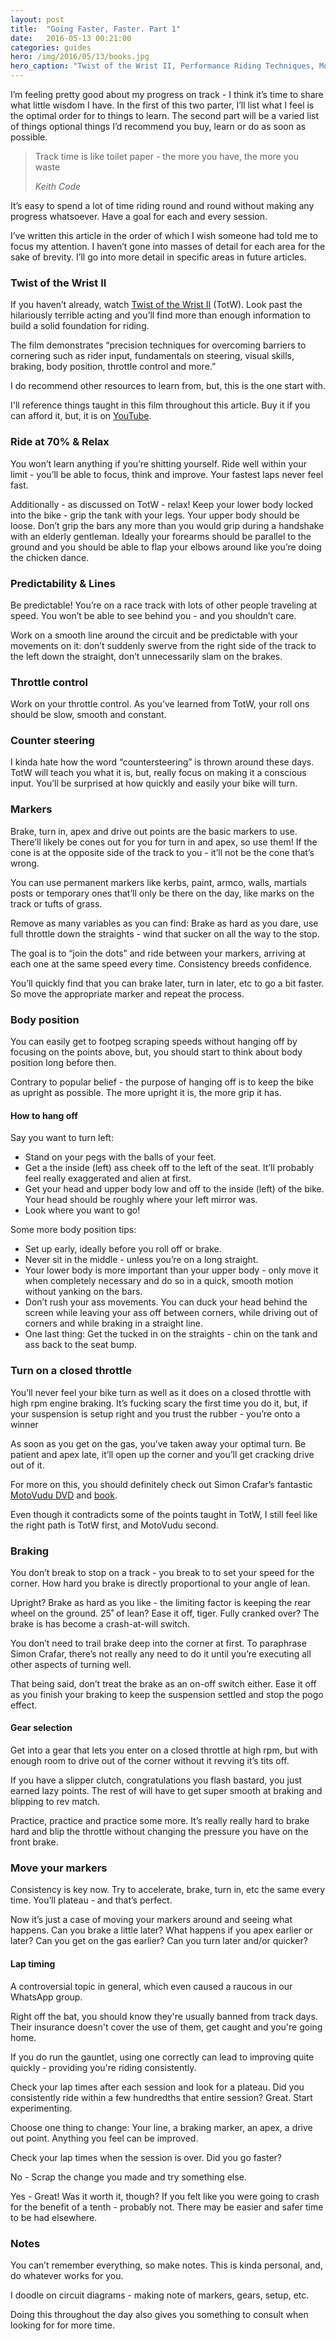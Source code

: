 ```yaml
---
layout: post
title:  "Going Faster, Faster. Part 1"
date:   2016-05-13 00:21:00
categories: guides
hero: /img/2016/05/13/books.jpg
hero_caption: "Twist of the Wrist II, Performance Riding Techniques, MotoVudu 2 & Circuit notes"
---
```

I’m feeling pretty good about my progress on track - I think it’s time to share what little wisdom I have. In the first of this two parter, I’ll list what I feel is the optimal order for to things to learn. The second part will be a varied list of things optional things I’d recommend you buy, learn or do as soon as possible.

> Track time is like toilet paper - the more you have, the more you waste
>
> <cite>Keith Code</cite>

It’s easy to  spend a lot of time riding round and round without making any progress whatsoever. Have a goal for each and every session.

I’ve written this article in the order of which I wish someone had told me to focus my attention. I haven’t gone into masses of detail for each area for the sake of brevity. I’ll go into more detail in specific areas in future articles.

### Twist of the Wrist II
If you haven’t already, watch [Twist of the Wrist II]((https://www.youtube.com/watch?v=5ZwyOCdUup8)) (TotW). Look past the hilariously terrible acting and you’ll find more than enough information to build a solid foundation for riding.

The film demonstrates “precision techniques for overcoming barriers to cornering such as rider input, fundamentals on steering, visual skills, braking, body position, throttle control and more.”

I do recommend other resources to learn from, but, this is the one start with.

I'll reference things taught in this film throughout this article. Buy it if you can afford it, but, it is on [YouTube](https://www.youtube.com/watch?v=5ZwyOCdUup8).

### Ride at 70% & Relax
You won’t learn anything if you’re shitting yourself. Ride well within your limit - you’ll be able to focus, think and improve. Your fastest laps never feel fast.

Additionally - as discussed on TotW - relax! Keep your lower body locked into the bike - grip the tank with your legs. Your upper body should be loose. Don’t grip the bars any more than you would grip during a handshake with an elderly gentleman. Ideally your forearms should be parallel to the ground and you should be able to flap your elbows around like you’re doing the chicken dance.

### Predictability & Lines
Be predictable! You’re on a race track with lots of other people traveling at speed. You won’t be able to see behind you - and you shouldn’t care.

Work on a smooth line around the circuit and be predictable with your movements on it: don’t suddenly swerve from the right side of the track to the left down the straight, don’t unnecessarily slam on the brakes.

### Throttle control
Work on your throttle control. As you’ve learned from TotW, your roll ons should be slow, smooth and constant.

### Counter steering
I kinda hate how the word “countersteering” is thrown around these days. TotW will teach you what it is, but, really focus on making it a conscious input. You’ll be surprised at how quickly and easily your bike will turn.

### Markers
Brake, turn in, apex and drive out points are the basic markers to use. There’ll likely be cones out for you for turn in and apex, so use them! If the cone is at the opposite side of the track to you - it’ll not be the cone that’s wrong.

You can use permanent markers like kerbs, paint, armco, walls, martials posts or temporary ones that’ll only be there on the day, like marks on the track or tufts of grass.

Remove as many variables as you can find: Brake as hard as you dare, use full throttle down the straights - wind that sucker on all the way to the stop.

The goal is to “join the dots” and ride between your markers, arriving at each one at the same speed every time. Consistency breeds confidence.

You’ll quickly find that you can brake later, turn in later, etc to go a bit faster. So move the appropriate marker and repeat the process.

### Body position
You can easily get to footpeg scraping speeds without hanging off by focusing on the points above, but, you should start to think about body position long before then.

Contrary to popular belief - the purpose of hanging off is to keep the bike as upright as possible. The more upright it is, the more grip it has.

#### How to hang off
Say you want to turn left:

- Stand on your pegs with the balls of your feet.
- Get a the inside (left) ass cheek off to the left of the seat. It’ll probably feel really exaggerated and alien at first.
- Get your head and upper body low and off to the inside (left) of the bike. Your head should be roughly where your left mirror was.
- Look where you want to go!

Some more body position tips:

- Set up early, ideally before you roll off or brake.
- Never sit in the middle - unless you’re on a long straight.
- Your lower body is more important than your upper body - only move it when completely necessary and do so in a quick, smooth motion without yanking on the bars.
- Don’t rush your ass movements. You can duck your head behind the screen while leaving your ass off between corners, while driving out of corners and while braking in a straight line.
- One last thing: Get the tucked in on the straights - chin on the tank and ass back to the seat bump.

### Turn on a closed throttle
You’ll never feel your bike turn as well as it does on a closed throttle with high rpm engine braking. It’s fucking scary the first time you do it, but, if your suspension is setup right and you trust the rubber - you’re onto a winner

As soon as you get on the gas, you’ve taken away your optimal turn. Be patient and apex late, it’ll open up the corner and you’ll get cracking drive out of it.

For more on this, you should definitely check out Simon Crafar’s fantastic [MotoVudu DVD](http://www.motovudu.com/shop/motovudu-dark-art-of-performance-dvd/) and [book](http://www.motovudu.com/shop/motovudu-dark-art-of-performance/).

Even though it contradicts some of the points taught in TotW, I still feel like the right path is TotW first, and MotoVudu second.

### Braking
You don’t break to stop on a track - you break to to set your speed for the corner. How hard you brake is directly proportional to your angle of lean.

Upright? Brake as hard as you like - the limiting factor is keeping the rear wheel on the ground. 25˚ of lean? Ease it off, tiger. Fully cranked over? The brake is has become a crash-at-will switch.

You don’t need to trail brake deep into the corner at first. To paraphrase Simon Crafar, there’s not really any need to do it until you’re executing all other aspects of turning well.

That being said, don’t treat the brake as an on-off switch either. Ease it off as you finish your braking to keep the suspension settled and stop the pogo effect.

#### Gear selection
Get into a gear that lets you enter on a closed throttle at high rpm, but with enough room to drive out of the corner without it revving it’s tits off.

If you have a slipper clutch, congratulations you flash bastard, you just earned lazy points. The rest of will have to get super smooth at braking and blipping to rev match.

Practice, practice and practice some more. It’s really really hard to brake hard and blip the throttle without changing the pressure you have on the front brake.

### Move your markers
Consistency is key now. Try to accelerate, brake, turn in, etc the same every time. You’ll plateau - and that’s perfect.

Now it’s just a case of moving your markers around and seeing what happens. Can you brake a little later? What happens if you apex earlier or later? Can you get on the gas earlier? Can you turn later and/or quicker?

#### Lap timing
A controversial topic in general, which even caused a raucous in our WhatsApp group.

Right off the bat, you should know they're usually banned from track days. Their insurance doesn't cover the use of them, get caught and you're going home.

If you do run the gauntlet, using one correctly can lead to improving quite quickly - providing you're riding consistently.

Check your lap times after each session and look for a plateau. Did you consistently ride within a few hundredths that entire session? Great. Start experimenting.

Choose one thing to change: Your line, a braking marker, an apex, a drive out point. Anything you feel can be improved.

Check your lap times when the session is over. Did you go faster?

No - Scrap the change you made and try something else.

Yes - Great! Was it worth it, though? If you felt like you were going to crash for the benefit of a tenth -  probably not. There may be easier and safer time to be had elsewhere.

### Notes
You can’t remember everything, so make notes. This is kinda personal, and, do whatever works for you.

I doodle on circuit diagrams - making note of markers, gears, setup, etc.

Doing this throughout the day also gives you something to consult when looking for for more time.
